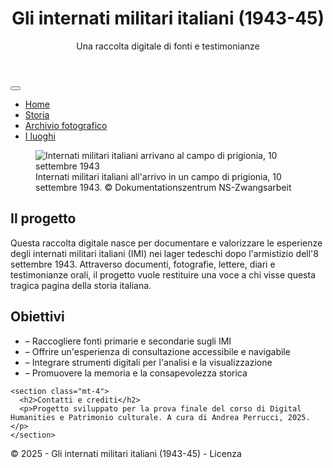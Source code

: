 <!DOCTYPE html>
<html lang="it">
<head>
  <meta charset="UTF-8">
  <meta name="viewport" content="width=device-width, initial-scale=1.0">

  <meta name="DC.title" content="Gli internati militari italiani (1943-45)">
  <meta name="DC.creator" content="[Andrea Perrucci]">
  <meta name="DC.subject" content="Internati militari italiani, Seconda guerra mondiale, Lager, prigionia">
  <meta name="DC.description" content="Una raccolta digitale di testimonianze e documenti sugli internati militari italiani nei lager tedeschi, 1943-1945.">
  <meta name="DC.language" content="it">
  <meta name="DC.date" content="2025-05-15">
  <meta name="DC.rights" content="CC BY-SA 4.0">

  <link href="https://cdn.jsdelivr.net/npm/bootstrap@5.3.0/dist/css/bootstrap.min.css" rel="stylesheet">

  <link rel="stylesheet" href="css/stile.css">
</head>
<body>
  <header class="bg-dark text-white py-4">
    <div class="container">
      <h1 class="mb-0">Gli internati militari italiani (1943-45)</h1>
      <p class="lead">Una raccolta digitale di fonti e testimonianze</p>
    </div>
  </header>

  <nav class="navbar navbar-expand-lg navbar-light bg-light">
    <div class="container">
      <button class="navbar-toggler" type="button" data-bs-toggle="collapse" data-bs-target="#navbarNav">
        <span class="navbar-toggler-icon"></span>
      </button>
      <div class="collapse navbar-collapse" id="navbarNav">
        <ul class="navbar-nav">
          <li class="nav-item"><a class="nav-link active" href="index.html">Home</a></li>
          <li class="nav-item"><a class="nav-link" href="storia.html">Storia</a></li>
          <li class="nav-item"><a class="nav-link" href="#">Archivio fotografico</a></li>
          <li class="nav-item"><a class="nav-link" href="#">I luoghi</a></li>
        </ul>
      </div>
    </div>
  </nav>

 <section class="my-5">
  <figure class="text-center">
    <img src="https://www.ns-zwangsarbeit.de/fileadmin/dateien/imi/Transport/10_Sept_43_Ital_Internierte_treffen_im_Lager_ein.jpg"
         class="img-fluid rounded shadow"
         alt="Internati militari italiani arrivano al campo di prigionia, 10 settembre 1943">
    <figcaption class="mt-2 text-muted">
      Internati militari italiani all'arrivo in un campo di prigionia, 10 settembre 1943. © Dokumentationszentrum NS-Zwangsarbeit
    </figcaption>
  </figure>
</section>

  <main class="container my-5">
    <section>
      <h2>Il progetto</h2>
      <p>Questa raccolta digitale nasce per documentare e valorizzare le esperienze degli internati militari italiani (IMI) nei lager tedeschi dopo l'armistizio dell'8 settembre 1943. Attraverso documenti, fotografie, lettere, diari e testimonianze orali, il progetto vuole restituire una voce a chi visse questa tragica pagina della storia italiana.</p>
    </section>

   <section class="mt-4">
  <h2>Obiettivi</h2>
  <ul class="list-unstyled">
    <li>– Raccogliere fonti primarie e secondarie sugli IMI</li>
    <li>– Offrire un'esperienza di consultazione accessibile e navigabile</li>
    <li>– Integrare strumenti digitali per l'analisi e la visualizzazione</li>
    <li>– Promuovere la memoria e la consapevolezza storica</li>
  </ul>
</section>

    <section class="mt-4">
      <h2>Contatti e crediti</h2>
      <p>Progetto sviluppato per la prova finale del corso di Digital Humanities e Patrimonio culturale. A cura di Andrea Perrucci, 2025.</p>
    </section>
  </main>

  <footer class="bg-light text-center py-3">
    <p class="mb-0">&copy; 2025 - Gli internati militari italiani (1943-45) - Licenza</p>
  </footer>
